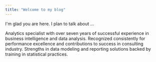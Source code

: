 ```yaml
---
title: "Welcome to my blog"
---
```


I'm glad you are here. I plan to talk about ...

Analytics specialist with over seven years of successful experience in business intelligence and data analysis. 
Recognized consistently for performance excellence and contributions to success in consulting industry. 
Strengths in data modeling and reporting solutions backed by training in statistical practices.
